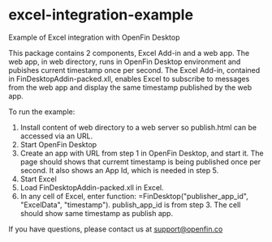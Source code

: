 excel-integration-example
=========================

Example of Excel integration with OpenFin Desktop

This package contains 2 components, Excel Add-in and a web app.  The web app, in web directory, runs in OpenFin Desktop environment and pubishes current timestamp once per second.  The Excel Add-in, contained in FinDesktopAddin-packed.xll, enables Excel to subscribe to messages from the web app and display the same timestamp published by the web app.

To run the example:

1. Install content of web directory to a web server so publish.html can be accessed via an URL.
2. Start OpenFin Desktop
3. Create an app with URL from step 1 in OpenFin Desktop, and start it.  The page should shows that curremt timestamp is being published once per second.  It also shows an App Id, which is needed in step 5.
4. Start Excel
5. Load FinDesktopAddin-packed.xll in Excel.
6. In any cell of Excel, enter function: =FinDesktop("publisher_app_id", "ExcelData", "timestamp").  publish_app_id is from step 3.  The cell should show same timestamp as publish app.


If you have questions, please contact us at support@openfin.co
